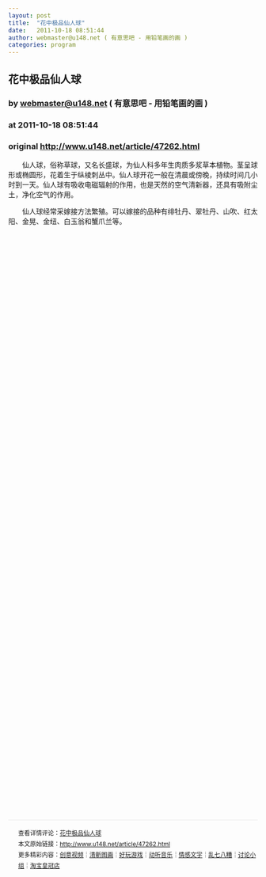 ```yaml
---
layout: post
title:  "花中极品仙人球"
date:   2011-10-18 08:51:44
author: webmaster@u148.net ( 有意思吧 - 用铅笔画的画 )
categories: program
---
```


## 花中极品仙人球
### by webmaster@u148.net ( 有意思吧 - 用铅笔画的画 )
### at 2011-10-18 08:51:44
### original <http://www.u148.net/article/47262.html>

<p style="text-align:left">　　仙人球，俗称草球，又名长盛球，为仙人科多年生肉质多浆草本植物。茎呈球形或椭圆形，花着生于纵棱刺丛中。仙人球开花一般在清晨或傍晚，持续时间几小时到一天。仙人球有吸收电磁辐射的作用，也是天然的空气清新器，还具有吸附尘土，净化空气的作用。</p>
<p style="text-align:left">　　仙人球经常采嫁接方法繁殖。可以嫁接的品种有绯牡丹、翠牡丹、山吹、红太阳、金晃、金纽、白玉翁和蟹爪兰等。</p>
<p style="text-align:center"> </p>
<p style="text-align:center"><img title="花中极品仙人球" alt="" src="http://file3.u148.net/2011/10/images/flowers/18238080_1.jpg"></p>
<p> </p>
<p style="text-align:center"><img title="花中极品仙人球" alt="" src="http://file3.u148.net/2011/10/images/flowers/18238080_2.jpg"></p>
<p> </p>
<p style="text-align:center"><img title="花中极品仙人球" alt="" src="http://file3.u148.net/2011/10/images/flowers/18238080_3.jpg"></p>
<p> </p>
<p style="text-align:center"><img title="花中极品仙人球" alt="" src="http://file3.u148.net/2011/10/images/flowers/18238080_4.jpg"></p>
<p> </p>
<p style="text-align:center"><img title="花中极品仙人球" alt="" src="http://file3.u148.net/2011/10/images/flowers/18238080_5.jpg"></p>
<p> </p>
<p style="text-align:center"><img title="花中极品仙人球" alt="" src="http://file3.u148.net/2011/10/images/flowers/18238080_6.jpg"></p>
<p> </p>
<p style="text-align:center"><img title="花中极品仙人球" alt="" src="http://file3.u148.net/2011/10/images/flowers/18238080_7.jpg"></p>
<p> </p>
<p style="text-align:center"><img title="花中极品仙人球" alt="" src="http://file3.u148.net/2011/10/images/flowers/18238080_8.jpg"></p>
<p> </p>
<p style="text-align:center"><img title="花中极品仙人球" alt="" src="http://file3.u148.net/2011/10/images/flowers/18238080_9.jpg"></p>
<p> </p>
<p style="text-align:center"><img title="花中极品仙人球" alt="" src="http://file3.u148.net/2011/10/images/flowers/18238080_10.jpg"></p>
<p> </p>
<p style="text-align:center"><img title="花中极品仙人球" alt="" src="http://file3.u148.net/2011/10/images/flowers/18238080_11.jpg"></p>
<p> </p>
<p style="text-align:center"><img title="花中极品仙人球" alt="" src="http://file3.u148.net/2011/10/images/flowers/18238080_12.jpg"></p>
<p> </p>
<p style="text-align:center"><img title="花中极品仙人球" alt="" src="http://file3.u148.net/2011/10/images/flowers/18238080_13.jpg"></p>
<p> </p>
<p style="text-align:center"><img title="花中极品仙人球" alt="" src="http://file3.u148.net/2011/10/images/flowers/18238080_14.jpg"></p>
<p> </p>
<p style="text-align:center"><img title="花中极品仙人球" alt="" src="http://file3.u148.net/2011/10/images/flowers/18238080_15.jpg"></p>
<p> </p>
<p style="text-align:center"><img title="花中极品仙人球" alt="" src="http://file3.u148.net/2011/10/images/flowers/18238080_16.jpg"></p>
<p> </p>
<p style="text-align:center"><img title="花中极品仙人球" alt="" src="http://file3.u148.net/2011/10/images/flowers/18238080_17.jpg"></p>
<p> </p>
<p style="text-align:center"><img title="花中极品仙人球" alt="" src="http://file3.u148.net/2011/10/images/flowers/18238080_18.jpg"></p>
<p> </p>
<p style="text-align:center"><img title="花中极品仙人球" alt="" src="http://file3.u148.net/2011/10/images/flowers/18238080_19.jpg"></p>
<p> </p>
<p style="text-align:center"><img title="花中极品仙人球" alt="" src="http://file3.u148.net/2011/10/images/flowers/18238080_20.jpg"></p>
<p> </p>
<p style="text-align:center"><img title="花中极品仙人球" alt="" src="http://file3.u148.net/2011/10/images/flowers/18238080_21.jpg"></p>
<p> </p>
<p style="text-align:center"><img title="花中极品仙人球" alt="" src="http://file3.u148.net/2011/10/images/flowers/18238080_22.jpg"></p>
<p> </p>
<p style="text-align:center"><img title="花中极品仙人球" alt="" src="http://file3.u148.net/2011/10/images/flowers/18238080_23.jpg"></p>
<p> </p>
<p style="text-align:center"><img title="花中极品仙人球" alt="" src="http://file3.u148.net/2011/10/images/flowers/18238080_24.jpg"></p>
<p> </p>
<p style="text-align:center"><img title="花中极品仙人球" alt="" src="http://file3.u148.net/2011/10/images/flowers/18238080_25.jpg"></p>
<p> </p>
<p style="text-align:center"><img title="花中极品仙人球" alt="" src="http://file3.u148.net/2011/10/images/flowers/18238080_26.jpg"></p><p style="line-height:22px;padding:15px 0 0 20px;margin:30px 0;font-size:12px;border-top:2px #f3f3f3 solid">查看详情评论：<a href="http://www.u148.net/article/47262.html">花中极品仙人球</a><br>本文原始链接：<a href="http://www.u148.net/article/47262.html">http://www.u148.net/article/47262.html</a><br>更多精彩内容：<a href="http://www.u148.net/video.html">创意视频</a>┊<a href="http://www.u148.net/image.html">清新图画</a>┊<a href="http://www.u148.net/game.html">好玩游戏</a>┊<a href="http://www.u148.net/audio.html">动听音乐</a>┊<a href="http://www.u148.net/text.html">情感文字</a>┊<a href="http://www.u148.net/mix.html">乱七八糟</a>┊<a href="http://www.u148.net/group/">讨论小组</a>┊<a href="http://dianpu.tao123.com/?pid=mm_26142575_0_0&amp;eventid=102167">淘宝皇冠店</a></p>